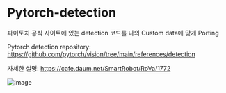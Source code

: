 # Pytorch-detection

파이토치 공식 사이트에 있는 detection 코드를 나의 Custom data에 맞게 Porting

Pytorch detection repository: https://github.com/pytorch/vision/tree/main/references/detection

자세한 설명: https://cafe.daum.net/SmartRobot/RoVa/1772

![image](https://github.com/downy25/Pytorch-detection/assets/112371402/332da367-c7d6-4f86-b1b7-1f8f8c79b828)

